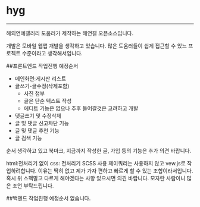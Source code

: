 # hyg
--------------
해외연예갤러리 도움러가 제작하는 해연갤 오픈소스입니다.

개발은 모바일 웹앱 개발을 생각하고 있습니다. 
많은 도움러들이 쉽게 접근할 수 있느 프로젝트 수준이라고 생각해서입니다. 

##프론트엔드 작업진행 예정순서
  + 메인화면:게시판 리스트
  + 글쓰기-글수정(삭제포함)
    - 사진 첨부
    - 글은 단순 텍스트 작성
    - 에디트 기능은 없으나 추후 들어갈것은 고려하고 개발
  + 댓글쓰기 및 수정삭제
  + 글 및 댓글 신고차단 기능
  + 글 및 댓글 추천 기능
  + 글 검색 기능

순서 생각하고 있고 북마크, 지금까지 작성한 글, 가입 등의 기능은 추가 의견 바랍니다. 

html:전처리기 없이
css: 전처리기 SCSS 사용
제이쿼리는 사용하지 않고 vew.js로 작업하려합니다. 
이유는 딱히 없고 제가 가자 편하고 빠르게 할 수 있는 조합이라서입니다.
혹시 위 스펙말고 다르게 해야겠다는 사항 있으시면 의견 바랍니다.
모자란 사람이니 많은 조언 부탁드립니다.

##백엔드 작업진행 예정순서
없습니다.

